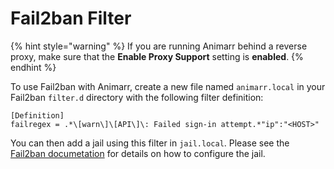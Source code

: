 # Fail2ban Filter

{% hint style="warning" %}
If you are running Animarr behind a reverse proxy, make sure that the **Enable Proxy Support** setting is **enabled**.
{% endhint %}

To use Fail2ban with Animarr, create a new file named `animarr.local` in your Fail2ban `filter.d` directory with the following filter definition:

```
[Definition]
failregex = .*\[warn\]\[API\]\: Failed sign-in attempt.*"ip":"<HOST>"
```

You can then add a jail using this filter in `jail.local`. Please see the [Fail2ban documetation](https://www.fail2ban.org/wiki/index.php/MANUAL_0_8#Jails) for details on how to configure the jail.
